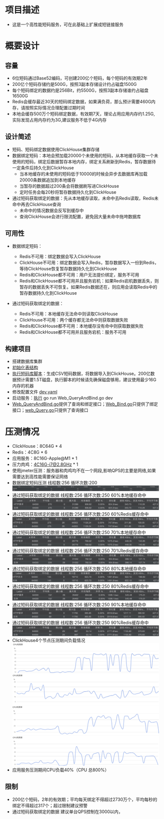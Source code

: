 # 项目描述
* 这是一个高性能短码服务，可在此基础上扩展成短链接服务

# 概要设计
## 容量
* 6位短码通过Base52编码，可创建200亿个短码，每个短码的有效期2年
* 200亿个短码存储约是500G，按照3副本存储设计约占磁盘1500G
* 每个短码绑定的数据约是256Bit，约5500G，按照3副本存储谁约占磁盘16500G
* Redis会缓存最近30天的短码绑定数据，如果满负荷，那么预计需要460G内存，请按照实际情况合理配置过期时间
* 本地会缓存500万个短码绑定数据，有效期7天，理论占用应用内存约1.25G,实际发现占用内存约为3G,建议服务不低于4G内存

## 设计简述
* 短码、短码绑定数据使用ClickHouse集群存储
* 数据绑定短码：本地会预加载20000个未使用的短码，从本地缓存获取一个未使用的短码，绑定后数据暂存本地内存，绑定关系刷新到Redis，暂存数据待一定条件后持久化到ClickHouse
  * 当本地缓存的未使用的短码低于10000的时候会异步去数据库再加载20000条数据追加到本地缓存
  * 当暂存的数据超过200条会将数据刷写进ClickHouse
  * 定时任务会每20秒将暂存数据持久化到ClickHouse
* 通过短码获取绑定的数据：先从本地缓存读取，未命中去Redis读取，Redis未命中再去ClickHouse查询
  * 未命中的情况数据会反写到缓存中
  * 查询ClickHouse会进行限流配置，避免因大量未命中拖垮数据库

## 可用性
* 数据绑定短码：
  * Redis不可用：绑定数据会写入ClickHouse
  * ClickHouse不可用：绑定数据会写入Redis，暂存数据写入一份到Redis，等待ClickHouse恢复暂存数据持久化到ClickHouse
  * Redis和ClickHouse都不可用：用户无法提价绑定，服务不可用
  * Redis和ClickHouse都不可用并且服务宕机：如果Redis宕机数据丢失，则暂存的数据丢失不可恢复。如果Redis数据还在，则应用会读取Redis中的暂存数据持久化到ClickHouse

* 通过短码获取绑定的数据：
  * Redis不可用：本地缓存无法命中则读取ClickHouse
  * ClickHouse不可用：两个缓存都无法命中则获取数据失败
  * Redis和ClickHouse都不可用：本地缓存没有命中则获取数据失败
  * Redis和ClickHouse都不可用并且服务宕机：服务不可用

## 构建项目
* 搭建数据库集群
* [初始化表结构](doc/install.sql)
* [执行短码库脚本](build_code.go)：生成CSV短码数据，将数据导入到ClickHouse。200亿数据预计需要1.5T磁盘，执行脚本的时候请先确保磁盘够用，建议使用最少16G内存的机器
* 修改配置文件 [dev.yaml](initialize%2Fdev.yaml)
* 启动服务：[执行](Web_QueryAndBind.go) go run Web_QueryAndBind.go dev
* [Web_QueryAndBind.go](Web_QueryAndBind.go)提供了查询和绑定接口；[Web_Bind.go](Web_Bind.go)只提供了绑定接口；[web_Query.go](web_Query.go)只提供了查询接口


# 压测情况
* ClickHouse：8C64G * 4
* Redis：4C8G * 6
* 应用服务：8C16G-Apple@M1 * 1
* 压力肉鸡：4C16G-i7@2.8GHz * 1
* 使用jmeter压测：服务器和肉鸡均不在一个网段,影响QPS的主要是网络,如果需要达到高性能需要保证网络
* 数据绑定短码压测 线程数:256 循环次数:200 ![绑定数据压测.jpg](doc%2Fimages%2F%E7%BB%91%E5%AE%9A%E6%95%B0%E6%8D%AE%E5%8E%8B%E6%B5%8B.jpg)
* 通过短码获取绑定的数据 线程数:256 循环次数:250 60%本地缓存命中 ![60%命中本地缓存.jpg](doc%2Fimages%2F60%25%E5%91%BD%E4%B8%AD%E6%9C%AC%E5%9C%B0%E7%BC%93%E5%AD%98.jpg)
* 通过短码获取绑定的数据 线程数:256 循环次数:250 60%Redis缓存命中 ![60%命中Redis缓存.jpg](doc%2Fimages%2F60%25%E5%91%BD%E4%B8%ADRedis%E7%BC%93%E5%AD%98.jpg)
* 通过短码获取绑定的数据 线程数:256 循环次数:250 70%本地缓存命中 ![70%命中本地缓存.jpg](doc%2Fimages%2F70%25%E5%91%BD%E4%B8%AD%E6%9C%AC%E5%9C%B0%E7%BC%93%E5%AD%98.jpg)
* 通过短码获取绑定的数据 线程数:256 循环次数:250 70%Redis缓存命中 ![70%命中Redis缓存.jpg](doc%2Fimages%2F70%25%E5%91%BD%E4%B8%ADRedis%E7%BC%93%E5%AD%98.jpg)
* 通过短码获取绑定的数据 线程数:256 循环次数:250 80%本地缓存命中 ![80%命中本地缓存.jpg](doc%2Fimages%2F80%25%E5%91%BD%E4%B8%AD%E6%9C%AC%E5%9C%B0%E7%BC%93%E5%AD%98.jpg)
* 通过短码获取绑定的数据 线程数:256 循环次数:250 80%Redis缓存命中 ![80%命中Redis缓存.jpg](doc%2Fimages%2F80%25%E5%91%BD%E4%B8%ADRedis%E7%BC%93%E5%AD%98.jpg)
* 通过短码获取绑定的数据 线程数:256 循环次数:250 90%本地缓存命中 ![90%命中本地缓存.jpg](doc%2Fimages%2F90%25%E5%91%BD%E4%B8%AD%E6%9C%AC%E5%9C%B0%E7%BC%93%E5%AD%98.jpg)
* 通过短码获取绑定的数据 线程数:256 循环次数:250 90%Redis缓存命中 ![90%命中Redis缓存.jpg](doc%2Fimages%2F90%25%E5%91%BD%E4%B8%ADRedis%E7%BC%93%E5%AD%98.jpg)
* ClickHouse4个节点压测期间负载情况![CK1CPU使用率.jpg](doc%2Fimages%2FCK1CPU%E4%BD%BF%E7%94%A8%E7%8E%87.jpg)
![CK2CPU使用率.jpg](doc%2Fimages%2FCK2CPU%E4%BD%BF%E7%94%A8%E7%8E%87.jpg)
![CK3CPU使用率.jpg](doc%2Fimages%2FCK3CPU%E4%BD%BF%E7%94%A8%E7%8E%87.jpg)
![CK4CPU使用率.jpg](doc%2Fimages%2FCK4CPU%E4%BD%BF%E7%94%A8%E7%8E%87.jpg)
* 应用服务压测期间CPU负载40%（CPU 总800%）
## 限制
* 200亿个短码，2年的有效期；平均每天绑定不得超过2730万个，平均每秒的绑定不得超过317个；超过限制建议预警
* 通过短码获取绑定的数据 建议单台QPS控制在3000以内，
